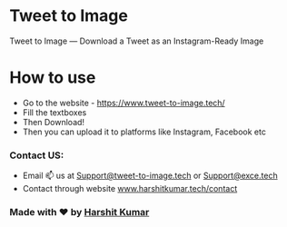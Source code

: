 # Tweet to Image
Tweet to Image — Download a Tweet as an Instagram-Ready Image

# How to use 
- Go to the website - https://www.tweet-to-image.tech/
- Fill the textboxes
- Then Download! 
- Then you can upload it to platforms like Instagram, Facebook etc

### Contact US:
- Email 📫 us at Support@tweet-to-image.tech or Support@exce.tech
- Contact through website www.harshitkumar.tech/contact


### Made with ❤️ by [ Harshit Kumar ](https://twitter.com/OhHarshit)
